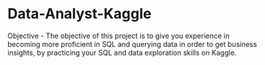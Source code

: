 # Data-Analyst-Kaggle
Objective - The objective of this project is to give you experience in becoming more proficient in SQL and querying data in order to get business insights, by practicing your SQL and data exploration skills on Kaggle.

